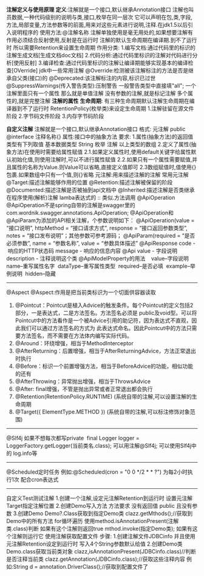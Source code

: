 **注解定义与使用原理**
	**定义**:注解就是一个接口,默认继承Annotation接口
	注解也叫员数据,一种代码级别的说明与类,接口,枚举在同一层次
	它可以声明在包,类,字段,方法,局部变量,方法参数等的前面,用来对这些元素进行说明,注释.在jdk1.5以后引入说明程序的
	使用方法:@注解名称
	注解单独使用是毫无用处的,如果想要注解有作用必须结合反射使用,反射是在运行时
	注解的默认生命周期在编译期.到不了运行时
	所以需要Retention来设置生命周期
	作用分类:
	1.编写文档:通过代码里的标识的注解生成文档[生成文档doc文档]
	2.代码分析:通过代码里标识的注解对代码进行分析[使用反射]
	3.编译检查:通过代码里标识的注解让编译期能够实现基本的编译检查[OVerride]
	jdk中一些常用注解
	@Override:检测被该注解标注的方法是否是继承自父类(接口)的
	@Deprecated:该注解标注的内容,标识已过世
	@SuppressWarnings(传入警告类型):压制警告
	一般警告类型中直接填"all";
	一个注解里面只有一个属性 那么就是单值注解
	没有参数的注解,就是标记注解
	多个属性的,就是完整注解
**注解的属性**
	**生命周期**:
		有三种生命周期默认注解生命周期在编译器到不了运行时
		RetentionPolicy(枚举类)来设定生命周期
		1.注解驻留在源文件阶段 2.字节码文件阶段 3.内存字节码阶段

**自定义注解**
	注解就是一个接口,默认继承Annotation接口
	格式:
	元注解
	public @interface 注释名称{}
	属性:接口中的抽象方法
	要求:
	1.属性(抽象方法)的返回值类型有下列取值
	基本数据类型
	String
	枚举
	注解
	以上类型的数组
	2.定义了属性(抽象方法)在使用时需要给属性赋值
	2.1.如果定义属性时,使用default关键字给属性默认初始化值,则使用注解时,可以不进行属性赋值
	2.2.如果只有一个属性需要赋值,并且属性的名称为Value.则Value可以省略,直接定义值即可
	2.3数组赋值时,值使用{}包裹.如果数组中只有一个值,则{}省略
	元注解:用来描述注解的注解
	常用元注解
		@Target:描述注解能够作用的位置
		@Retention:描述注解被保留的阶段
		@Documented:描述注解是否被抽到api文档中
		@Inherited:描述注解是否类继承
		在程序使用(解析)注解
lamba表达式的 :: 类似.方法调用
@ApiOperation
@ApiOperation不是spring自带的注解是swagger里的
com.wordnik.swagger.annotations.ApiOperation;
@ApiOperation和@ApiParam为添加的API相关注解，个参数说明如下：
@ApiOperation(value = “接口说明”, httpMethod = “接口请求方式”, response = “接口返回参数类型”, notes = “接口发布说明”；其他参数可参考源码；
@ApiParam(required = “是否必须参数”, name = “参数名称”, value = “参数具体描述”
@ApiResponse
code - 响应的HTTP状态码
message - 响应的信息内容
@Api
value - 字段说明
description - 注释说明这个类
@ApiModelProperty的用法   
value–字段说明 
name–重写属性名字 
dataType–重写属性类型 
required–是否必填 
example–举例说明 
hidden–隐藏

---
@Aspect
@Aspect:作用是把当前类标识为一个切面供容器读取
1.  @Pointcut：Pointcut是植入Advice的触发条件。每个Pointcut的定义包括2部分，一是表达式，二是方法签名。方法签名必须是 public及void型。可以将Pointcut中的方法看作是一个被Advice引用的助记符，因为表达式不直观，因此我们可以通过方法签名的方式为 此表达式命名。因此Pointcut中的方法只需要方法签名，而不需要在方法体内编写实际代码。
2.  @Around：环绕增强，相当于MethodInterceptor
3.  @AfterReturning：后置增强，相当于AfterReturningAdvice，方法正常退出时执行
4.  @Before：标识一个前置增强方法，相当于BeforeAdvice的功能，相似功能的还有
5.  @AfterThrowing：异常抛出增强，相当于ThrowsAdvice
6.  @After: final增强，不管是抛出异常或者正常退出都会执行
1.  @Retention(RetentionPolicy.RUNTIME)
(系统自带的注解,可以设置注解的生命周期
2.  @Target({ ElementType.METHOD })
(系统自带的注解,可以标注修饰对象范围)
---
@Slf4j
如果不想每次都写private  final Logger logger = LoggerFactory.getLogger(当前类名.class); 可以用注解@Slf4j;
可以使用Slf4j中的 log.info等

---
@Scheduled定时任务
例如:@Scheduled(cron = "0 0 */2 * * ?")
为每2小时执行1次
配合cron表达式

---



自定义Test测试注解
1.创建一个注解,设定元注解Retention到运行时
设置元注解Target指定注解位置
2.创建Demo写入方法
方法要求 没有返回值 public 且没有参数
3.创建Demo
Demo?.Class获取到指定Demo类
clazz.getMthods();//获取到Demo中的所有方法
for循环遍历
使用method.isAnnotationPresent(注解类.class)判断
如果有这个注解则返回true
mthod.invoke(指定Demo类);
如果有这个注解则运行它
使用注解获取配置文件
步骤:
1.创建注解文件JDBCinfo
并且使用元注解Retention设定到运行时
写入4个String参数默认给值
2.创建Demo类
Demo.class获取当前类对象
clazz,isAnnotationPresent(JDBCinfo.class)//判断是否注释当前类
clazz.getAnnotation(JDBCinfo.class);//获取这些注释内容
例如:String d = annotation.DriverClass();//获取到配置文件了